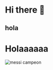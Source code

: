 # Hi there 👋
## hola
<h1>Holaaaaaa</h1>

<img src="https://fotos.perfil.com/2023/01/18/trim/720/410/messi-1493877.jpg" alt="messi campeon" >

<!--
**LucasZarandon/lucaszarandon** is a ✨ _special_ ✨ repository because its `README.md` (this file) appears on your GitHub profile.

Here are some ideas to get you started:

- 🔭 I’m currently working on ...
- 🌱 I’m currently learning ...
- 👯 I’m looking to collaborate on ...
- 🤔 I’m looking for help with ...
- 💬 Ask me about ...
- 📫 How to reach me: ...
- 😄 Pronouns: ...
- ⚡ Fun fact: ...
-->
